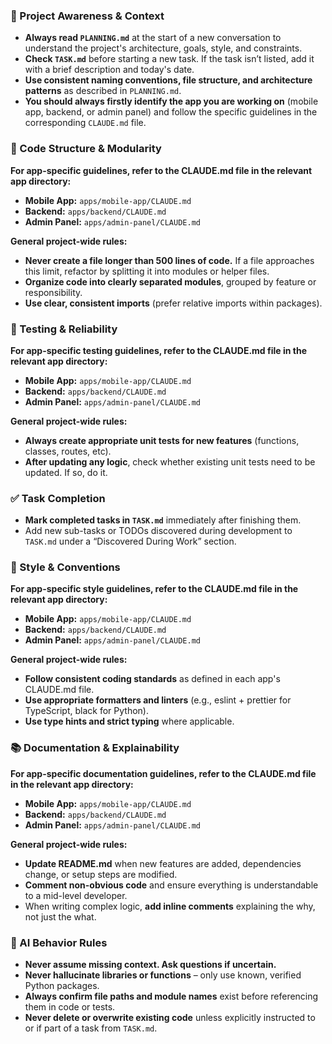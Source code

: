 ### 🔄 Project Awareness & Context
- **Always read `PLANNING.md`** at the start of a new conversation to understand the project's architecture, goals, style, and constraints.
- **Check `TASK.md`** before starting a new task. If the task isn’t listed, add it with a brief description and today's date.
- **Use consistent naming conventions, file structure, and architecture patterns** as described in `PLANNING.md`.
- **You should always firstly identify the app you are working on** (mobile app, backend, or admin panel) and follow the specific guidelines in the corresponding `CLAUDE.md` file.

### 🧱 Code Structure & Modularity
**For app-specific guidelines, refer to the CLAUDE.md file in the relevant app directory:**
- **Mobile App:** `apps/mobile-app/CLAUDE.md`
- **Backend:** `apps/backend/CLAUDE.md`
- **Admin Panel:** `apps/admin-panel/CLAUDE.md`

**General project-wide rules:**
- **Never create a file longer than 500 lines of code.** If a file approaches this limit, refactor by splitting it into modules or helper files.
- **Organize code into clearly separated modules**, grouped by feature or responsibility.
- **Use clear, consistent imports** (prefer relative imports within packages).

### 🧪 Testing & Reliability
**For app-specific testing guidelines, refer to the CLAUDE.md file in the relevant app directory:**
- **Mobile App:** `apps/mobile-app/CLAUDE.md`
- **Backend:** `apps/backend/CLAUDE.md`
- **Admin Panel:** `apps/admin-panel/CLAUDE.md`

**General project-wide rules:**
- **Always create appropriate unit tests for new features** (functions, classes, routes, etc).
- **After updating any logic**, check whether existing unit tests need to be updated. If so, do it.

### ✅ Task Completion
- **Mark completed tasks in `TASK.md`** immediately after finishing them.
- Add new sub-tasks or TODOs discovered during development to `TASK.md` under a “Discovered During Work” section.

### 📎 Style & Conventions
**For app-specific style guidelines, refer to the CLAUDE.md file in the relevant app directory:**
- **Mobile App:** `apps/mobile-app/CLAUDE.md`
- **Backend:** `apps/backend/CLAUDE.md`
- **Admin Panel:** `apps/admin-panel/CLAUDE.md`

**General project-wide rules:**
- **Follow consistent coding standards** as defined in each app's CLAUDE.md file.
- **Use appropriate formatters and linters** (e.g., eslint + prettier for TypeScript, black for Python).
- **Use type hints and strict typing** where applicable.

### 📚 Documentation & Explainability
**For app-specific documentation guidelines, refer to the CLAUDE.md file in the relevant app directory:**
- **Mobile App:** `apps/mobile-app/CLAUDE.md`
- **Backend:** `apps/backend/CLAUDE.md`
- **Admin Panel:** `apps/admin-panel/CLAUDE.md`

**General project-wide rules:**
- **Update README.md** when new features are added, dependencies change, or setup steps are modified.
- **Comment non-obvious code** and ensure everything is understandable to a mid-level developer.
- When writing complex logic, **add inline comments** explaining the why, not just the what.

### 🧠 AI Behavior Rules
- **Never assume missing context. Ask questions if uncertain.**
- **Never hallucinate libraries or functions** – only use known, verified Python packages.
- **Always confirm file paths and module names** exist before referencing them in code or tests.
- **Never delete or overwrite existing code** unless explicitly instructed to or if part of a task from `TASK.md`.